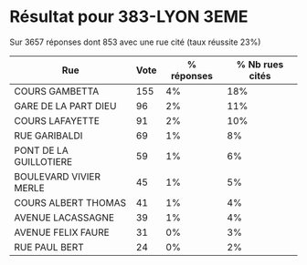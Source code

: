 # Résultat pour 383-LYON 3EME

Sur 3657 réponses dont 853 avec une rue cité (taux réussite 23%)

| Rue | Vote | % réponses | % Nb rues cités|
|-----|------|------------|----------------|
| COURS GAMBETTA | 155 | 4% | 18%|
| GARE DE LA PART DIEU | 96 | 2% | 11%|
| COURS LAFAYETTE | 91 | 2% | 10%|
| RUE GARIBALDI | 69 | 1% | 8%|
| PONT DE LA GUILLOTIERE | 59 | 1% | 6%|
| BOULEVARD VIVIER MERLE | 45 | 1% | 5%|
| COURS ALBERT THOMAS | 41 | 1% | 4%|
| AVENUE LACASSAGNE | 39 | 1% | 4%|
| AVENUE FELIX FAURE | 31 | 0% | 3%|
| RUE PAUL BERT | 24 | 0% | 2%|
